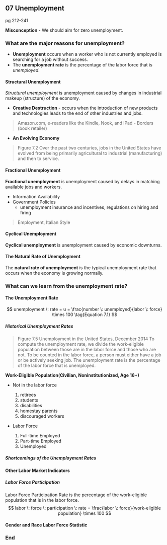 ## 07 Unemployment
pg 212-241

**Misconception** - We should aim for zero unemployment.

### What are the major reasons for unemployment?
+ **Unemployment** occurs when a worker who is not currently employed is searching for a job without success.
+ The **unemployment rate** is the percentage of the labor force that is *unemployed*.

#### Structural Unemployment
*Structural unemployment* is unemployment caused by changes in industrial makeup (structure) of the economy.

+ **Creative Destruction** - occurs when the introduction of new products and technologies leads to the end of other industries and jobs.
> Amazon.com, e-readers like the Kindle, Nook, and iPad - Borders (book retailer)

+ **An Evolving Economy** 
> Figure 7.2
Over the past two centuries, jobs in the United States have evolved from being primarily agricultural to industrial (manufacturing)  and then to service.

#### Fractional Unemployment
**Fractional unemployment** is unemployment caused by delays in matching available jobs and workers.
+ Information Availability
+ Government Policies 
	- unemployment insurance and incentives, regulations on hiring and firing
> Employment, Italian Style

#### Cyclical Unemployment
**Cyclical unemployment** is unemployment caused by economic downturns.

#### The Natural Rate of Unemployment
The **natural rate of unemployment** is the typical unemployment rate that occurs when the economy is growing normally.

### What can we learn from the unemployment rate?

#### The Unemployment Rate
$$
unemployment \: rate = u = \frac{number \: unemployed}{labor \: force} \times 100 \tag{Equation 7.1}
$$

##### Historical Unemployment Rates
> Figure 7.5 Unemployment in the United States, December 2014
To compute the unemployment rate, we divide the work-eligible population between those are in the labor force and those who are not. To be counted in the labor force, a person must either have a job or be actively seeking job. The unemployment rate is the percentage of the labor force that is unemployed.

**Work-Eligible Population(Civilian, Noninstitutionized, Age 16\+)**

* Not in the labor force
	
	1. retirees
	2. students
	3. disabilities
	4. homestay parents
	5. discouraged workers

* Labor Force
	1. Full-time Employed
	2. Part-time Employed
	3. Unemployed

##### Shortcomings of the Unemployment Rates

#### Other Labor Market Indicators
##### Labor Force Participation
Labor Force Participation Rate is the percentage of the work-eligible population that is in the labor force.
$$
labor \:  force \:  participation \: rate = \frac{labor \:  force}{work-eligible population} \times 100 
$$

#### Gender and Race Labor Force Statistic

### End
